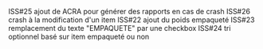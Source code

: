 ISS#25 ajout de ACRA pour générer des rapports en cas de crash
ISS#26 crash à la modification d'un item
ISS#22 ajout du poids empaqueté
ISS#23 remplacement du texte "EMPAQUETE" par une checkbox
ISS#24 tri optionnel basé sur item empaqueté ou non